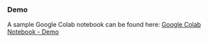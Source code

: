 ### Demo
A sample Google Colab notebook can be found here: [Google Colab Notebook - Demo](https://colab.research.google.com/drive/1eQ1TxI0OBjLvQU0n79x1_bRrULRj6if6?usp=sharing)